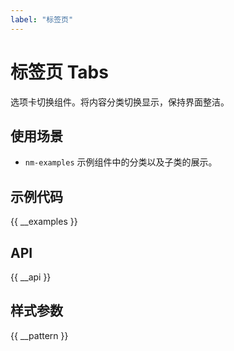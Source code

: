 ```yaml
---
label: "标签页"
---
```


# 标签页 Tabs

选项卡切换组件。将内容分类切换显示，保持界面整洁。

## 使用场景

-   `nm-examples` 示例组件中的分类以及子类的展示。

## 示例代码

{{ __examples }}

## API

{{ __api }}

## 样式参数

{{ __pattern }}